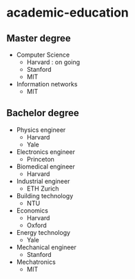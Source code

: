 # academic-education

## Master degree 
+ Computer Science 
  + Harvard : on going 
  + Stanford
  + MIT
+ Information networks 
  + MIT 


## Bachelor degree 
+ Physics engineer
  + Harvard 
  + Yale
+ Electronics engineer 
  + Princeton
+ Biomedical engineer 
  + Harvard
+ Industrial engineer
  + ETH Zurich
+ Building technology 
  + NTU 
+ Economics
  + Harvard
  + Oxford
+ Energy technology 
  + Yale
+ Mechanical engineer 
  + Stanford 
+ Mechatronics
  + MIT 

